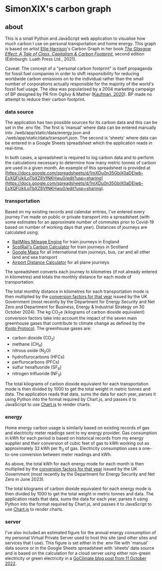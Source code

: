 # SimonXIX's carbon graph

## about

This is a small Python and JavaScript web application to visualise how much carbon I use on personal transportation and home energy. This graph is based on artist [Ellie Harrison](https://www.ellieharrison.com/)'s Carbon Graph in her book *[The Glasgow Effect: A Tale of Class, Capitalism & Carbon Footprint](https://www.ellieharrison.com/commodities/glasgoweffect/)*, second edition (Edinburgh: Luath Press Ltd., 2021).

Caveat: The concept of a "personal carbon footprint" is itself propaganda for fossil fuel companies in order to shift responsibility for reducing worldwide carbon emissions on to the individual rather than the small number of corporations actually responsible for the majority of the world's fossil fuel usage. The idea was popularised by a 2004 marketing campaign of BP designed by PR firm Ogilvy & Mather ([Kaufman, 2020](https://mashable.com/feature/carbon-footprint-pr-campaign-sham)). BP made no attempt to reduce their carbon footprint.

### data source

The application has two possible sources for its carbon data and this can be set in the .env file. The first is 'manual' where data can be entered manually into ./web/app/static/data/energy.json and ./web/app/static/data/transport.json. The second is 'sheets' where data can be entered in a Google Sheets spreadsheet which the application reads in real-time.

In both cases, a spreadsheet is required to log carbon data and to perform the calculations necessary to determine how many metric tonnes of carbon are used in a given month. An example of this spreadsheet is provided at [https://docs.google.com/spreadsheets/d/1mXDu0n35GbiX0aDElwb-EsXQFUklLpTbXZ8VfNKHwu0/edit?usp=sharing](https://docs.google.com/spreadsheets/d/1mXDu0n35GbiX0aDElwb-EsXQFUklLpTbXZ8VfNKHwu0/edit?usp=sharing).

### transportation

Based on my existing records and calendar entries, I've entered every journey I've made on public or private transport into a spreadsheet (with some estimates for an approximate number of commutes prior to Covid-19 based on number of working days that year). Distances of journeys are calculated using:

- [RailMiles Mileage Engine](https://my.railmiles.me/mileage-engine/) for train journeys in England
- [ScotRail's Carbon Calculator](https://www.scotrail.co.uk/carbon-calculator) for train journeys in Scotland
- [Google Maps](https://www.google.co.uk/maps) for all international train journeys, bus, car and all other land and sea transport
- [Airport Distance Calculator](https://www.airportdistancecalculator.com/) for all plane journeys

The spreadsheet converts each journey to kilometres (if not already entered in kilometres) and totals the monthly distance for each mode of transportation.

The total monthly distance in kilometres for each transportation mode is then multiplied by the [conversion factors for that year](https://www.gov.uk/government/collections/government-conversion-factors-for-company-reporting) issued by the UK Government (most recently by the Department for Energy Security and Net Zero and Department for Business, Energy & Industrial Strategy on 30 October 2024). The kg CO<sub>2</sub>e (kilograms of carbon dioxide equivalent) conversion factors take into account the impact of the seven main greenhouse gases that contribute to climate change as defined by the [Kyoto Protocol](https://unfccc.int/kyoto_protocol). The greenhouse gases are:

- carbon dioxide (CO<sub>2</sub>)
- methane (CH<sub>4</sub>)
- nitrous oxide (N<sub>2</sub>O)
- hydroflurocarbons (HFCs)
- perflurocarbons (PFCs)
- sulfur hexafluoride (SF<sub>6</sub>)
- nitrogen trifluoride (NF<sub>3</sub>)

The total kilograms of carbon dioxide equivalent for each transportation mode is then divided by 1000 to get the total weight in metric tonnes and data. The application reads that data, sums the data for each year, parses it using Python into the format required by Chart.js, and passes it to JavaScript to use [Chart.js](https://www.chartjs.org/) to render charts.

### energy

Home energy carbon usage is similarly based on existing records of gas and electricity meter readings sent to my energy provider. Gas consumption in kWh for each period is based on historical records from my energy supplier and their conversion of cubic feet of gas to kWh working out as approximately 32 kWh per ft<sub>3</sub> of gas. Electricity consumption uses a one-to-one conversion between meter readings and kWh.

As above, the total kWh for each energy mode for each month is then multiplied by the [conversion factors for that year](https://www.gov.uk/government/collections/government-conversion-factors-for-company-reporting) issued by the UK Government (most recently by the Department for Energy Security and Net Zero in June 2023).

The total kilograms of carbon dioxide equivalent for each energy mode is then divided by 1000 to get the total weight in metric tonnes and data. The application reads that data, sums the data for each year, parses it using Python into the format required by Chart.js, and passes it to JavaScript to use [Chart.js](https://www.chartjs.org/) to render charts.

### server

I've also included an estimated figure for the annual energy consumption of my personal Virtual Private Server used to host this site (and other sites and services that I use). This figure is set either in the .env file with 'manual' data source or in the Google Sheets spreadsheet with 'sheets' data source and is based on the calculation for a cloud server using either non-green electricity or green electricity in a [GoClimate blog post from 11 October 2022](https://www.goclimate.com/blog/the-carbon-footprint-of-servers/).
